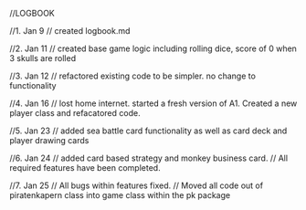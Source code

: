 //LOGBOOK

//1. Jan 9
//	created logbook.md 

//2. Jan 11
//	created base game logic including rolling dice, score of 0 when 3 skulls are rolled

//3. Jan 12
//	refactored existing code to be simpler. no change to functionality

//4. Jan 16
// lost home internet. started a fresh version of A1. Created a new player class and refacatored code.

//5. Jan 23
// added sea battle card functionality as well as card deck and player drawing cards

//6. Jan 24
// added card based strategy and monkey business card.
// All required features have been completed.

//7. Jan 25
// All bugs within features fixed.
// Moved all code out of piratenkapern class into game class within the pk package
